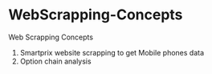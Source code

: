 # WebScrapping-Concepts
Web Scrapping Concepts

1. Smartprix website scrapping to get Mobile phones data
2. Option chain analysis
